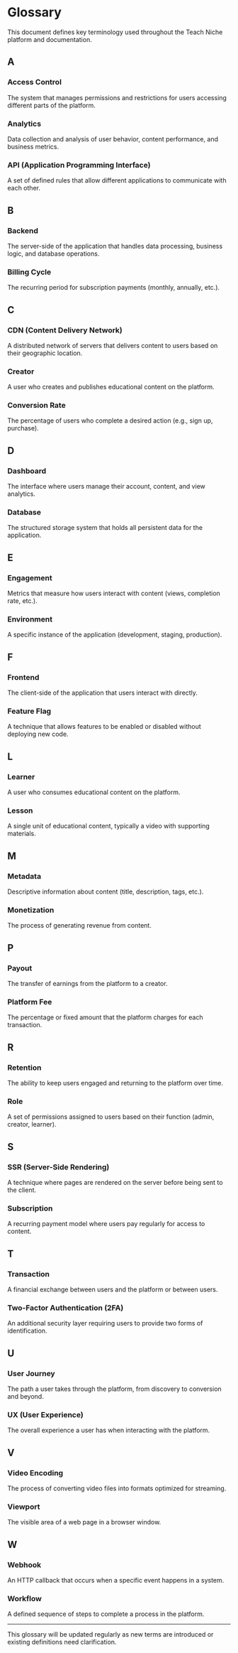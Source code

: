 # Glossary

This document defines key terminology used throughout the Teach Niche platform and documentation.

## A

### Access Control
The system that manages permissions and restrictions for users accessing different parts of the platform.

### Analytics
Data collection and analysis of user behavior, content performance, and business metrics.

### API (Application Programming Interface)
A set of defined rules that allow different applications to communicate with each other.

## B

### Backend
The server-side of the application that handles data processing, business logic, and database operations.

### Billing Cycle
The recurring period for subscription payments (monthly, annually, etc.).

## C

### CDN (Content Delivery Network)
A distributed network of servers that delivers content to users based on their geographic location.

### Creator
A user who creates and publishes educational content on the platform.

### Conversion Rate
The percentage of users who complete a desired action (e.g., sign up, purchase).

## D

### Dashboard
The interface where users manage their account, content, and view analytics.

### Database
The structured storage system that holds all persistent data for the application.

## E

### Engagement
Metrics that measure how users interact with content (views, completion rate, etc.).

### Environment
A specific instance of the application (development, staging, production).

## F

### Frontend
The client-side of the application that users interact with directly.

### Feature Flag
A technique that allows features to be enabled or disabled without deploying new code.

## L

### Learner
A user who consumes educational content on the platform.

### Lesson
A single unit of educational content, typically a video with supporting materials.

## M

### Metadata
Descriptive information about content (title, description, tags, etc.).

### Monetization
The process of generating revenue from content.

## P

### Payout
The transfer of earnings from the platform to a creator.

### Platform Fee
The percentage or fixed amount that the platform charges for each transaction.

## R

### Retention
The ability to keep users engaged and returning to the platform over time.

### Role
A set of permissions assigned to users based on their function (admin, creator, learner).

## S

### SSR (Server-Side Rendering)
A technique where pages are rendered on the server before being sent to the client.

### Subscription
A recurring payment model where users pay regularly for access to content.

## T

### Transaction
A financial exchange between users and the platform or between users.

### Two-Factor Authentication (2FA)
An additional security layer requiring users to provide two forms of identification.

## U

### User Journey
The path a user takes through the platform, from discovery to conversion and beyond.

### UX (User Experience)
The overall experience a user has when interacting with the platform.

## V

### Video Encoding
The process of converting video files into formats optimized for streaming.

### Viewport
The visible area of a web page in a browser window.

## W

### Webhook
An HTTP callback that occurs when a specific event happens in a system.

### Workflow
A defined sequence of steps to complete a process in the platform.

---

This glossary will be updated regularly as new terms are introduced or existing definitions need clarification.
